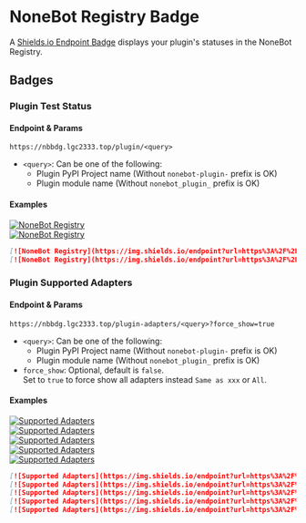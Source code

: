 <!-- markdownlint-disable MD024 -->

# NoneBot Registry Badge

A [Shields.io Endpoint Badge](https://shields.io/badges/endpoint-badge) displays your plugin's statuses in the NoneBot Registry.

## Badges

### Plugin Test Status

#### Endpoint & Params

```plaintext
https://nbbdg.lgc2333.top/plugin/<query>
```

- `<query>`: Can be one of the following:
  - Plugin PyPI Project name (Without `nonebot-plugin-` prefix is OK)
  - Plugin module name (Without `nonebot_plugin_` prefix is OK)

#### Examples

[![NoneBot Registry](https://img.shields.io/endpoint?url=https%3A%2F%2Fnbbdg.lgc2333.top%2Fplugin%2Fnonebot-plugin-picstatus)](https://registry.nonebot.dev/plugin/nonebot-plugin-picstatus:nonebot_plugin_picstatus)  
[![NoneBot Registry](https://img.shields.io/endpoint?url=https%3A%2F%2Fnbbdg.lgc2333.top%2Fplugin%2Fharuka-bot)](https://registry.nonebot.dev/plugin/haruka-bot:haruka_bot)

```markdown
[![NoneBot Registry](https://img.shields.io/endpoint?url=https%3A%2F%2Fnbbdg.lgc2333.top%2Fplugin%2Fnonebot-plugin-picstatus)](https://registry.nonebot.dev/plugin/nonebot-plugin-picstatus:nonebot_plugin_picstatus)  
[![NoneBot Registry](https://img.shields.io/endpoint?url=https%3A%2F%2Fnbbdg.lgc2333.top%2Fplugin%2Fharuka-bot)](https://registry.nonebot.dev/plugin/haruka-bot:haruka_bot)
```

### Plugin Supported Adapters

#### Endpoint & Params

```plaintext
https://nbbdg.lgc2333.top/plugin-adapters/<query>?force_show=true
```

- `<query>`: Can be one of the following:
  - Plugin PyPI Project name (Without `nonebot-plugin-` prefix is OK)
  - Plugin module name (Without `nonebot_plugin_` prefix is OK)
- `force_show`: Optional, default is `false`.  
  Set to `true` to force show all adapters instead `Same as xxx` or `All`.

#### Examples

[![Supported Adapters](https://img.shields.io/endpoint?url=https%3A%2F%2Fnbbdg.lgc2333.top%2Fplugin-adapters%2Fnonebot-plugin-alconna)](https://registry.nonebot.dev/plugin/nonebot-plugin-alconna:nonebot_plugin_alconna)  
[![Supported Adapters](https://img.shields.io/endpoint?url=https%3A%2F%2Fnbbdg.lgc2333.top%2Fplugin-adapters%2Fnonebot-plugin-send-anything-anywhere)](https://registry.nonebot.dev/plugin/nonebot-plugin-send-anything-anywhere:nonebot_plugin_saa)  
[![Supported Adapters](https://img.shields.io/endpoint?url=https%3A%2F%2Fnbbdg.lgc2333.top%2Fplugin-adapters%2Fnonebot-plugin-status)](https://registry.nonebot.dev/plugin/nonebot-plugin-status:nonebot_plugin_status)  
[![Supported Adapters](https://img.shields.io/endpoint?url=https%3A%2F%2Fnbbdg.lgc2333.top%2Fplugin-adapters%2Fnonebot-plugin-bilichat)](https://registry.nonebot.dev/plugin/nonebot-plugin-bilichat:nonebot_plugin_bilichat)  
[![Supported Adapters](https://img.shields.io/endpoint?url=https%3A%2F%2Fnbbdg.lgc2333.top%2Fplugin-adapters%2Fnonebot-plugin-send-anything-anywhere?force_show=true)](https://registry.nonebot.dev/plugin/nonebot-plugin-send-anything-anywhere:nonebot_plugin_saa)

```markdown
[![Supported Adapters](https://img.shields.io/endpoint?url=https%3A%2F%2Fnbbdg.lgc2333.top%2Fplugin-adapters%2Fnonebot-plugin-alconna)](https://registry.nonebot.dev/plugin/nonebot-plugin-alconna:nonebot_plugin_alconna)  
[![Supported Adapters](https://img.shields.io/endpoint?url=https%3A%2F%2Fnbbdg.lgc2333.top%2Fplugin-adapters%2Fnonebot-plugin-send-anything-anywhere)](https://registry.nonebot.dev/plugin/nonebot-plugin-send-anything-anywhere:nonebot_plugin_saa)  
[![Supported Adapters](https://img.shields.io/endpoint?url=https%3A%2F%2Fnbbdg.lgc2333.top%2Fplugin-adapters%2Fnonebot-plugin-status)](https://registry.nonebot.dev/plugin/nonebot-plugin-status:nonebot_plugin_status)  
[![Supported Adapters](https://img.shields.io/endpoint?url=https%3A%2F%2Fnbbdg.lgc2333.top%2Fplugin-adapters%2Fnonebot-plugin-bilichat)](https://registry.nonebot.dev/plugin/nonebot-plugin-bilichat:nonebot_plugin_bilichat)  
[![Supported Adapters](https://img.shields.io/endpoint?url=https%3A%2F%2Fnbbdg.lgc2333.top%2Fplugin-adapters%2Fnonebot-plugin-send-anything-anywhere?force_show=true)](https://registry.nonebot.dev/plugin/nonebot-plugin-send-anything-anywhere:nonebot_plugin_saa)
```
